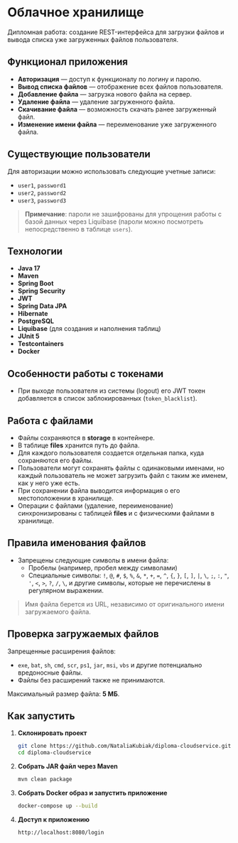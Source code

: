 # Облачное хранилище

Дипломная работа: создание REST-интерфейса для загрузки файлов и вывода списка уже загруженных файлов пользователя.

## Функционал приложения

- **Авторизация** — доступ к функционалу по логину и паролю.
- **Вывод списка файлов** — отображение всех файлов пользователя.
- **Добавление файла** — загрузка нового файла на сервер.
- **Удаление файла** — удаление загруженного файла.
- **Скачивание файла** — возможность скачать ранее загруженный файл.
- **Изменение имени файла** — переименование уже загруженного файла.

## Существующие пользователи

Для авторизации можно использовать следующие учетные записи:

- `user1`, `password1`
- `user2`, `password2`
- `user3`, `password3`

> **Примечание**: пароли не зашифрованы для упрощения работы с базой данных через Liquibase (пароли можно посмотреть непосредственно в таблице `users`).

## Технологии

- **Java 17**
- **Maven**
- **Spring Boot**
- **Spring Security**
- **JWT**
- **Spring Data JPA**
- **Hibernate**
- **PostgreSQL**
- **Liquibase** (для создания и наполнения таблиц)
- **JUnit 5**
- **Testcontainers**
- **Docker**

## Особенности работы с токенами

- При выходе пользователя из системы (logout) его JWT токен добавляется в список заблокированных (`token_blacklist`).

## Работа с файлами

- Файлы сохраняются в **storage** в контейнере.
- В таблице **files** хранится путь до файла.
- Для каждого пользователя создается отдельная папка, куда сохраняются его файлы.
- Пользователи могут сохранять файлы с одинаковыми именами, но каждый пользователь не может загрузить файл с таким же именем, как у него уже есть.
- При сохранении файла выводится информация о его местоположении в хранилище.
- Операции с файлами (удаление, переименование) синхронизированы с таблицей **files** и с физическими файлами в хранилище.

## Правила именования файлов

- Запрещены следующие символы в имени файла:
    - Пробелы (например, пробел между символами)
    - Специальные символы: `!`, `@`, `#`, `$`, `%`, `&`, `*`, `+`, `=`, `^`, `{`, `}`, `[`, `]`, `|`, `\`, `;`, `:`, `"`, `'`, `<`, `>`, `?`, `/`, `\`, и другие символы, которые не перечислены в регулярном выражении.

> Имя файла берется из URL, независимо от оригинального имени загружаемого файла.

## Проверка загружаемых файлов

Запрещенные расширения файлов:
- `exe`, `bat`, `sh`, `cmd`, `scr`, `ps1`, `jar`, `msi`, `vbs` и другие потенциально вредоносные файлы.
- Файлы без расширений также не принимаются.

Максимальный размер файла: **5 МБ**.

## Как запустить

1. **Склонировать проект**

   ```bash
   git clone https://github.com/NataliaKubiak/diploma-cloudservice.git
   cd diploma-cloudservice

2. **Собрать JAR файл через Maven**

   ```bash
   mvn clean package

3. **Собрать Docker образ и запустить приложение**

   ```bash
   docker-compose up --build

4. **Доступ к приложению**

   ```bash
   http://localhost:8080/login